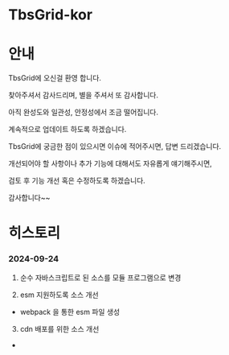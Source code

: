# TbsGrid-kor

# 안내

TbsGrid에 오신걸 환영 합니다. 

찾아주셔서 감사드리며, 별을 주셔서 또 감사합니다.

아직 완성도와 일관성, 안정성에서 조금 떨어집니다.

계속적으로 업데이트 하도록 하겠습니다.

TbsGrid에 궁금한 점이 있으시면 이슈에 적어주시면, 답변 드리겠습니다.

개선되어야 할 사항이나 추가 기능에 대해서도 자유롭게 얘기해주시면,

검토 후 기능 개선 혹은 수정하도록 하겠습니다.

감사합니다~~

# 히스토리

### 2024-09-24

1. 순수 자바스크립트로 된 소스를 모듈 프로그램으로 변경

2. esm 지원하도록 소스 개선

* webpack 을 통한 esm 파일 생성

3. cdn 배포를 위한 소스 개선

* <script src="https://cdnjs.cloudflare.com/ajax/libs/FileSaver.js/2.0.5/FileSaver.min.js" />
 
* <script src="https://cdn.jsdelivr.net/npm/mobile-detect@1.4.5/mobile-detect.min.js" />

* image root path : https://cdn.jsdelivr.net/npm/tbsgrid@0.0.7/dist/img

* <style src="https://cdn.jsdelivr.net/npm/tbsgrid@0.0.7/dist/css/tbsgrid.css" />
 
* <script src="https://cdn.jsdelivr.net/npm/tbsgrid@0.0.7/dist/tbsgrid-configs.js" />
 
* <script src="https://cdn.jsdelivr.net/npm/tbsgrid@0.0.7/dist/tbsgrid.min.js" />
 
5. npm 배포를 위한 소스 개선

* npm 배포 테스트 중. (배포 후 import 오류 처리 중)

### 2024-09-20

1. 불필요한 소스라인 삭제

2. 소스 경량화 작업








